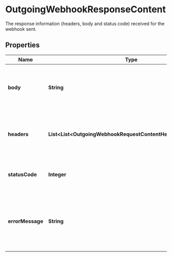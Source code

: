 

# OutgoingWebhookResponseContent

The response information (headers, body and status code) received for the webhook sent.

## Properties

| Name | Type | Description | Notes |
|------------ | ------------- | ------------- | -------------|
|**body** | **String** | The response body received for the webhook sent. |  [optional] |
|**headers** | **List&lt;List&lt;OutgoingWebhookRequestContentHeadersInnerInner&gt;&gt;** | The response headers received for the webhook sent. |  [optional] |
|**statusCode** | **Integer** | The HTTP status code for the webhook sent. |  [optional] |
|**errorMessage** | **String** | Error message in case any error occurred when trying to deliver the webhook. |  [optional] |



